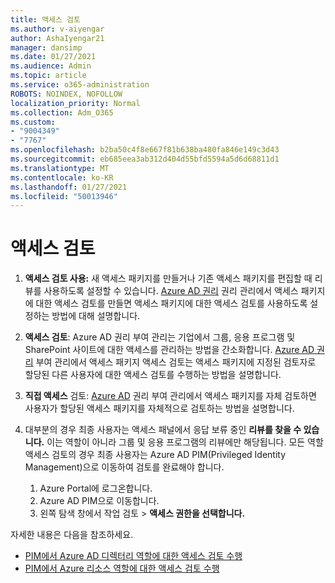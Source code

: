 ```yaml
---
title: 액세스 검토
ms.author: v-aiyengar
author: AshaIyengar21
manager: dansimp
ms.date: 01/27/2021
ms.audience: Admin
ms.topic: article
ms.service: o365-administration
ROBOTS: NOINDEX, NOFOLLOW
localization_priority: Normal
ms.collection: Adm_O365
ms.custom:
- "9004349"
- "7767"
ms.openlocfilehash: b2ba50c4f8e667f81b638ba480fa846e149c3d43
ms.sourcegitcommit: eb685eea3ab312d404d55bfd5594a5d6d68811d1
ms.translationtype: MT
ms.contentlocale: ko-KR
ms.lasthandoff: 01/27/2021
ms.locfileid: "50013946"
---
```

# <a name="access-reviews"></a>액세스 검토

1. **액세스 검토 사용:** 새 액세스 패키지를 만들거나 기존 액세스 패키지를 편집할 때 리뷰를 사용하도록 설정할 수 있습니다. [Azure AD 권리](https://docs.microsoft.com/azure/active-directory/governance/entitlement-management-access-reviews-create) 권리 관리에서 액세스 패키지에 대한 액세스 검토를 만들면 액세스 패키지에 대한 액세스 검토를 사용하도록 설정하는 방법에 대해 설명합니다.

1. **액세스 검토**: Azure AD 권리 부여 관리는 기업에서 그룹, 응용 프로그램 및 SharePoint 사이트에 대한 액세스를 관리하는 방법을 간소화합니다. [Azure AD 권리](https://docs.microsoft.com/azure/active-directory/governance/entitlement-management-access-reviews-create) 부여 관리에서 액세스 패키지 액세스 검토는 액세스 패키지에 지정된 검토자로 할당된 다른 사용자에 대한 액세스 검토를 수행하는 방법을 설명합니다.

1. **직접 액세스** 검토: [Azure AD](https://docs.microsoft.com/azure/active-directory/governance/entitlement-management-access-reviews-self-review) 권리 부여 관리에서 액세스 패키지를 자체 검토하면 사용자가 할당된 액세스 패키지를 자체적으로 검토하는 방법을 설명합니다.

1. 대부분의 경우 최종 사용자는 액세스 패널에서 응답 보류 중인 **리뷰를 찾을 수 있습니다.** 이는 역할이 아니라 그룹 및 응용 프로그램의 리뷰에만 해당됩니다. 모든 역할 액세스 검토의 경우 최종 사용자는 Azure AD PIM(Privileged Identity Management)으로 이동하여 검토를 완료해야 합니다.

    1. Azure Portal에 로그온합니다.
    2. Azure AD PIM으로 이동합니다.
    3. 왼쪽 탐색 창에서 작업 검토  >  **액세스 권한을 선택합니다.**
    
자세한 내용은 다음을 참조하세요.

- [PIM에서 Azure AD 디렉터리 역할에 대한 액세스 검토 수행 ](https://docs.microsoft.com/azure/active-directory/privileged-identity-management/pim-how-to-perform-security-review/)
- [PIM에서 Azure 리소스 역할에 대한 액세스 검토 수행](https://docs.microsoft.com/azure/active-directory/privileged-identity-management/pim-resource-roles-perform-access-review/)